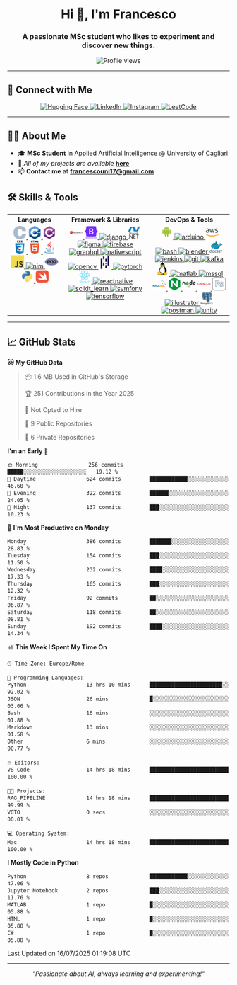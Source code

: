 <!-- TITOLO E PRESENTAZIONE -->
<h1 align="center">Hi 👋, I'm Francesco</h1>
<h3 align="center">A passionate MSc student who likes to experiment and discover new things.</h3>

<!-- VISITE -->
<p align="center">
  <img src="https://komarev.com/ghpvc/?username=wakaflocka17&label=Profile%20views&color=0e75b6&style=flat" alt="Profile views" />
</p>

---

## 🔗 Connect with Me
<p align="center">
  <!-- Esempio di social badge (simili a Komarev) -->
  <a href="https://huggingface.co/wakaflocka17" target="_blank">
    <img src="https://img.shields.io/badge/HuggingFace-wakaflocka17-yellow?style=for-the-badge&logo=huggingface&logoColor=white" alt="Hugging Face" />
  </a>
  <a href="https://linkedin.com/in/francesco-congiu-086243212" target="_blank">
  <img src="https://custom-icon-badges.demolab.com/badge/LinkedIn-Francesco%20Congiu-0A66C2?logo=linkedin&logoColor=white&style=for-the-badge" alt="LinkedIn" />
</a>
  <a href="https://instagram.com/wakaflocka17" target="_blank">
    <img src="https://img.shields.io/badge/Instagram-wakaflocka17-E4405F?style=for-the-badge&logo=instagram&logoColor=white" alt="Instagram" />
  </a>
  <a href="https://www.leetcode.com/wakaflocka17" target="_blank">
    <img src="https://img.shields.io/badge/LeetCode-wakaflocka17-228B22?style=for-the-badge&logo=leetcode&logoColor=white" alt="LeetCode" />
  </a>
</p>

---

## 👨‍💻 About Me
- 🎓 **MSc Student** in Applied Artificial Intelligence @ University of Cagliari  
- 💼 *All of my projects are available* [**here**](https://wakaflocka17.github.io)  
- 📫 **Contact me** at **francescouni17@gmail.com**

## 🛠️ Skills & Tools

<table align="center">
  <tr>
    <th><strong>Languages</strong></th>
    <th><strong>Framework & Libraries</strong></th>
    <th><strong>DevOps & Tools</strong></th>
  </tr>
  <tr>
    <!-- LINGUAGGI -->
    <td valign="top" align="center">
      <!-- C -->
      <a href="https://www.cprogramming.com/" target="_blank" rel="noreferrer">
        <img src="https://raw.githubusercontent.com/devicons/devicon/master/icons/c/c-original.svg" alt="c" width="30" height="30" />
      </a>
      <!-- C++ -->
      <a href="https://www.w3schools.com/cpp/" target="_blank" rel="noreferrer">
        <img src="https://raw.githubusercontent.com/devicons/devicon/master/icons/cplusplus/cplusplus-original.svg" alt="cplusplus" width="30" height="30" />
      </a>
      <!-- C# -->
      <a href="https://www.w3schools.com/cs/" target="_blank" rel="noreferrer">
        <img src="https://raw.githubusercontent.com/devicons/devicon/master/icons/csharp/csharp-original.svg" alt="csharp" width="30" height="30" />
      </a>
      <!-- CSS3 -->
      <a href="https://www.w3schools.com/css/" target="_blank" rel="noreferrer">
        <img src="https://raw.githubusercontent.com/devicons/devicon/master/icons/css3/css3-original-wordmark.svg" alt="css3" width="30" height="30" />
      </a>
      <!-- HTML5 -->
      <a href="https://www.w3.org/html/" target="_blank" rel="noreferrer">
        <img src="https://raw.githubusercontent.com/devicons/devicon/master/icons/html5/html5-original-wordmark.svg" alt="html5" width="30" height="30" />
      </a>
      <!-- Java -->
      <a href="https://www.java.com" target="_blank" rel="noreferrer">
        <img src="https://raw.githubusercontent.com/devicons/devicon/master/icons/java/java-original.svg" alt="java" width="30" height="30" />
      </a>
      <!-- JavaScript -->
      <a href="https://developer.mozilla.org/en-US/docs/Web/JavaScript" target="_blank" rel="noreferrer">
        <img src="https://raw.githubusercontent.com/devicons/devicon/master/icons/javascript/javascript-original.svg" alt="javascript" width="30" height="30" />
      </a>
      <!-- Nim -->
      <a href="https://nim-lang.org/" target="_blank" rel="noreferrer">
        <img src="https://www.vectorlogo.zone/logos/nim-lang/nim-lang-icon.svg" alt="nim" width="30" height="30" />
      </a>
      <!-- PHP -->
      <a href="https://www.php.net" target="_blank" rel="noreferrer">
        <img src="https://raw.githubusercontent.com/devicons/devicon/master/icons/php/php-original.svg" alt="php" width="30" height="30" />
      </a>
      <!-- Python -->
      <a href="https://www.python.org" target="_blank" rel="noreferrer">
        <img src="https://raw.githubusercontent.com/devicons/devicon/master/icons/python/python-original.svg" alt="python" width="30" height="30" />
      </a>
      <!-- Swift -->
      <a href="https://developer.apple.com/swift/" target="_blank" rel="noreferrer">
        <img src="https://raw.githubusercontent.com/devicons/devicon/master/icons/swift/swift-original.svg" alt="swift" width="30" height="30" />
      </a>
    </td>
    <!-- FRAMEWORK & LIBRARIES -->
    <td valign="top" align="center">
      <!-- Angular -->
      <a href="https://angular.io" target="_blank" rel="noreferrer">
        <img src="https://raw.githubusercontent.com/devicons/devicon/master/icons/angularjs/angularjs-original-wordmark.svg" alt="angularjs" width="30" height="30"/>
      </a>
      <!-- Bootstrap -->
      <a href="https://getbootstrap.com" target="_blank" rel="noreferrer">
        <img src="https://raw.githubusercontent.com/devicons/devicon/master/icons/bootstrap/bootstrap-plain-wordmark.svg" alt="bootstrap" width="30" height="30"/>
      </a>
      <!-- Django -->
      <a href="https://www.djangoproject.com/" target="_blank" rel="noreferrer">
        <img src="https://cdn.worldvectorlogo.com/logos/django.svg" alt="django" width="30" height="30"/>
      </a>
      <!-- .NET -->
      <a href="https://dotnet.microsoft.com/" target="_blank" rel="noreferrer">
        <img src="https://raw.githubusercontent.com/devicons/devicon/master/icons/dot-net/dot-net-original-wordmark.svg" alt="dotnet" width="30" height="30"/>
      </a>
      <!-- Figma -->
      <a href="https://www.figma.com/" target="_blank" rel="noreferrer">
        <img src="https://www.vectorlogo.zone/logos/figma/figma-icon.svg" alt="figma" width="30" height="30"/>
      </a>
      <!-- Firebase -->
      <a href="https://firebase.google.com/" target="_blank" rel="noreferrer">
        <img src="https://www.vectorlogo.zone/logos/firebase/firebase-icon.svg" alt="firebase" width="30" height="30"/>
      </a>
      <!-- GraphQL -->
      <a href="https://graphql.org" target="_blank" rel="noreferrer">
        <img src="https://www.vectorlogo.zone/logos/graphql/graphql-icon.svg" alt="graphql" width="30" height="30"/>
      </a>
      <!-- Nativescript -->
      <a href="https://nativescript.org/" target="_blank" rel="noreferrer">
        <img src="https://raw.githubusercontent.com/detain/svg-logos/780f25886640cef088af994181646db2f6b1a3f8/svg/nativescript.svg" alt="nativescript" width="30" height="30"/>
      </a>
      <!-- OpenCV -->
      <a href="https://opencv.org/" target="_blank" rel="noreferrer">
        <img src="https://www.vectorlogo.zone/logos/opencv/opencv-icon.svg" alt="opencv" width="30" height="30"/>
      </a>
      <!-- Pandas -->
      <a href="https://pandas.pydata.org/" target="_blank" rel="noreferrer">
        <img src="https://raw.githubusercontent.com/devicons/devicon/2ae2a900d2f041da66e950e4d48052658d850630/icons/pandas/pandas-original.svg" alt="pandas" width="30" height="30"/>
      </a>
      <!-- PyTorch -->
      <a href="https://pytorch.org/" target="_blank" rel="noreferrer">
        <img src="https://www.vectorlogo.zone/logos/pytorch/pytorch-icon.svg" alt="pytorch" width="30" height="30"/>
      </a>
      <!-- React -->
      <a href="https://reactjs.org/" target="_blank" rel="noreferrer">
        <img src="https://raw.githubusercontent.com/devicons/devicon/master/icons/react/react-original-wordmark.svg" alt="react" width="30" height="30"/>
      </a>
      <!-- React Native -->
      <a href="https://reactnative.dev/" target="_blank" rel="noreferrer">
        <img src="https://reactnative.dev/img/header_logo.svg" alt="reactnative" width="30" height="30"/>
      </a>
      <!-- scikit-learn -->
      <a href="https://scikit-learn.org/" target="_blank" rel="noreferrer">
        <img src="https://upload.wikimedia.org/wikipedia/commons/0/05/Scikit_learn_logo_small.svg" alt="scikit_learn" width="30" height="30"/>
      </a>
      <!-- Symfony -->
      <a href="https://symfony.com" target="_blank" rel="noreferrer">
        <img src="https://symfony.com/logos/symfony_black_03.svg" alt="symfony" width="30" height="30"/>
      </a>
      <!-- TensorFlow -->
      <a href="https://www.tensorflow.org" target="_blank" rel="noreferrer">
        <img src="https://www.vectorlogo.zone/logos/tensorflow/tensorflow-icon.svg" alt="tensorflow" width="30" height="30"/>
      </a>
    </td>
    <!-- DEVOPS & TOOLS -->
    <td valign="top" align="center">
      <!-- Android -->
      <a href="https://developer.android.com" target="_blank" rel="noreferrer">
        <img src="https://raw.githubusercontent.com/devicons/devicon/master/icons/android/android-original-wordmark.svg" alt="android" width="30" height="30"/>
      </a>
      <!-- Arduino -->
      <a href="https://www.arduino.cc/" target="_blank" rel="noreferrer">
        <img src="https://cdn.worldvectorlogo.com/logos/arduino-1.svg" alt="arduino" width="30" height="30"/>
      </a>
      <!-- AWS -->
      <a href="https://aws.amazon.com" target="_blank" rel="noreferrer">
        <img src="https://raw.githubusercontent.com/devicons/devicon/master/icons/amazonwebservices/amazonwebservices-original-wordmark.svg" alt="aws" width="30" height="30"/>
      </a>
      <!-- Bash -->
      <a href="https://www.gnu.org/software/bash/" target="_blank" rel="noreferrer">
        <img src="https://www.vectorlogo.zone/logos/gnu_bash/gnu_bash-icon.svg" alt="bash" width="30" height="30"/>
      </a>
      <!-- Blender -->
      <a href="https://www.blender.org/" target="_blank" rel="noreferrer">
        <img src="https://download.blender.org/branding/community/blender_community_badge_white.svg" alt="blender" width="30" height="30"/>
      </a>
      <!-- Docker -->
      <a href="https://www.docker.com/" target="_blank" rel="noreferrer">
        <img src="https://raw.githubusercontent.com/devicons/devicon/master/icons/docker/docker-original-wordmark.svg" alt="docker" width="30" height="30"/>
      </a>
      <!-- Jenkins -->
      <a href="https://www.jenkins.io" target="_blank" rel="noreferrer">
        <img src="https://www.vectorlogo.zone/logos/jenkins/jenkins-icon.svg" alt="jenkins" width="30" height="30"/>
      </a>
      <!-- Git -->
      <a href="https://git-scm.com/" target="_blank" rel="noreferrer">
        <img src="https://www.vectorlogo.zone/logos/git-scm/git-scm-icon.svg" alt="git" width="30" height="30"/>
      </a>
      <!-- Kafka -->
      <a href="https://kafka.apache.org/" target="_blank" rel="noreferrer">
        <img src="https://www.vectorlogo.zone/logos/apache_kafka/apache_kafka-icon.svg" alt="kafka" width="30" height="30"/>
      </a>
      <!-- Linux -->
      <a href="https://www.linux.org/" target="_blank" rel="noreferrer">
        <img src="https://raw.githubusercontent.com/devicons/devicon/master/icons/linux/linux-original.svg" alt="linux" width="30" height="30"/>
      </a>
      <!-- Matlab -->
      <a href="https://www.mathworks.com/" target="_blank" rel="noreferrer">
        <img src="https://upload.wikimedia.org/wikipedia/commons/2/21/Matlab_Logo.png" alt="matlab" width="30" height="30"/>
      </a>
      <!-- Microsoft SQL Server -->
      <a href="https://www.microsoft.com/en-us/sql-server" target="_blank" rel="noreferrer">
        <img src="https://www.svgrepo.com/show/303229/microsoft-sql-server-logo.svg" alt="mssql" width="30" height="30"/>
      </a>
      <!-- MySQL -->
      <a href="https://www.mysql.com/" target="_blank" rel="noreferrer">
        <img src="https://raw.githubusercontent.com/devicons/devicon/master/icons/mysql/mysql-original-wordmark.svg" alt="mysql" width="30" height="30"/>
      </a>
      <!-- NGINX -->
      <a href="https://www.nginx.com" target="_blank" rel="noreferrer">
        <img src="https://raw.githubusercontent.com/devicons/devicon/master/icons/nginx/nginx-original.svg" alt="nginx" width="30" height="30"/>
      </a>
      <!-- Node.js -->
      <a href="https://nodejs.org" target="_blank" rel="noreferrer">
        <img src="https://raw.githubusercontent.com/devicons/devicon/master/icons/nodejs/nodejs-original-wordmark.svg" alt="nodejs" width="30" height="30"/>
      </a>
      <!-- Oracle -->
      <a href="https://www.oracle.com/" target="_blank" rel="noreferrer">
        <img src="https://raw.githubusercontent.com/devicons/devicon/master/icons/oracle/oracle-original.svg" alt="oracle" width="30" height="30"/>
      </a>
      <!-- Photoshop -->
      <a href="https://www.photoshop.com/en" target="_blank" rel="noreferrer">
        <img src="https://raw.githubusercontent.com/devicons/devicon/master/icons/photoshop/photoshop-line.svg" alt="photoshop" width="30" height="30"/>
      </a>
      <!-- Illustrator -->
      <a href="https://www.adobe.com/in/products/illustrator.html" target="_blank" rel="noreferrer">
        <img src="https://www.vectorlogo.zone/logos/adobe_illustrator/adobe_illustrator-icon.svg" alt="illustrator" width="30" height="30"/>
      </a>
      <!-- PostgreSQL -->
      <a href="https://www.postgresql.org" target="_blank" rel="noreferrer">
        <img src="https://raw.githubusercontent.com/devicons/devicon/master/icons/postgresql/postgresql-original-wordmark.svg" alt="postgresql" width="30" height="30"/>
      </a>
      <!-- Postman -->
      <a href="https://postman.com" target="_blank" rel="noreferrer">
        <img src="https://www.vectorlogo.zone/logos/getpostman/getpostman-icon.svg" alt="postman" width="30" height="30"/>
      </a>
      <!-- Unity -->
      <a href="https://unity.com/" target="_blank" rel="noreferrer">
        <img src="https://www.vectorlogo.zone/logos/unity3d/unity3d-icon.svg" alt="unity" width="30" height="30"/>
      </a>
    </td>
  </tr>
</table>

---

## 📈 GitHub Stats

<!--START_SECTION:waka-->
**🐱 My GitHub Data** 

> 📦 1.6 MB Used in GitHub's Storage 
 > 
> 🏆 251 Contributions in the Year 2025
 > 
> 🚫 Not Opted to Hire
 > 
> 📜 9 Public Repositories 
 > 
> 🔑 6 Private Repositories 
 > 
**I'm an Early 🐤** 

```text
🌞 Morning                256 commits         █████░░░░░░░░░░░░░░░░░░░░   19.12 % 
🌆 Daytime                624 commits         ████████████░░░░░░░░░░░░░   46.60 % 
🌃 Evening                322 commits         ██████░░░░░░░░░░░░░░░░░░░   24.05 % 
🌙 Night                  137 commits         ███░░░░░░░░░░░░░░░░░░░░░░   10.23 % 
```
📅 **I'm Most Productive on Monday** 

```text
Monday                   386 commits         ███████░░░░░░░░░░░░░░░░░░   28.83 % 
Tuesday                  154 commits         ███░░░░░░░░░░░░░░░░░░░░░░   11.50 % 
Wednesday                232 commits         ████░░░░░░░░░░░░░░░░░░░░░   17.33 % 
Thursday                 165 commits         ███░░░░░░░░░░░░░░░░░░░░░░   12.32 % 
Friday                   92 commits          ██░░░░░░░░░░░░░░░░░░░░░░░   06.87 % 
Saturday                 118 commits         ██░░░░░░░░░░░░░░░░░░░░░░░   08.81 % 
Sunday                   192 commits         ████░░░░░░░░░░░░░░░░░░░░░   14.34 % 
```


📊 **This Week I Spent My Time On** 

```text
🕑︎ Time Zone: Europe/Rome

💬 Programming Languages: 
Python                   13 hrs 10 mins      ███████████████████████░░   92.02 % 
JSON                     26 mins             █░░░░░░░░░░░░░░░░░░░░░░░░   03.06 % 
Bash                     16 mins             ░░░░░░░░░░░░░░░░░░░░░░░░░   01.88 % 
Markdown                 13 mins             ░░░░░░░░░░░░░░░░░░░░░░░░░   01.58 % 
Other                    6 mins              ░░░░░░░░░░░░░░░░░░░░░░░░░   00.77 % 

🔥 Editors: 
VS Code                  14 hrs 18 mins      █████████████████████████   100.00 % 

🐱‍💻 Projects: 
RAG_PIPELINE             14 hrs 18 mins      █████████████████████████   99.99 % 
VOTO                     0 secs              ░░░░░░░░░░░░░░░░░░░░░░░░░   00.01 % 

💻 Operating System: 
Mac                      14 hrs 18 mins      █████████████████████████   100.00 % 
```

**I Mostly Code in Python** 

```text
Python                   8 repos             ████████████░░░░░░░░░░░░░   47.06 % 
Jupyter Notebook         2 repos             ███░░░░░░░░░░░░░░░░░░░░░░   11.76 % 
MATLAB                   1 repo              █░░░░░░░░░░░░░░░░░░░░░░░░   05.88 % 
HTML                     1 repo              █░░░░░░░░░░░░░░░░░░░░░░░░   05.88 % 
C#                       1 repo              █░░░░░░░░░░░░░░░░░░░░░░░░   05.88 % 
```




 Last Updated on 16/07/2025 01:19:08 UTC
<!--END_SECTION:waka-->

---

<!-- FOOTER O NOTE FINALI -->
<p align="center">
  <i>"Passionate about AI, always learning and experimenting!"</i>
</p>
